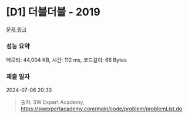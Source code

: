 # [D1] 더블더블 - 2019 

[문제 링크](https://swexpertacademy.com/main/code/problem/problemDetail.do?contestProbId=AV5QDEX6AqwDFAUq) 

### 성능 요약

메모리: 44,004 KB, 시간: 112 ms, 코드길이: 66 Bytes

### 제출 일자

2024-07-06 20:33



> 출처: SW Expert Academy, https://swexpertacademy.com/main/code/problem/problemList.do